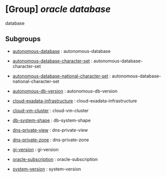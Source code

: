 # [Group] _oracle database_

database

## Subgroups

- [autonomous-database](/Commands/oracle/database/autonomous-database/readme.md)
: autonomous-database

- [autonomous-database-character-set](/Commands/oracle/database/autonomous-database-character-set/readme.md)
: autonomous-database-character-set

- [autonomous-database-national-character-set](/Commands/oracle/database/autonomous-database-national-character-set/readme.md)
: autonomous-database-national-character-set

- [autonomous-db-version](/Commands/oracle/database/autonomous-db-version/readme.md)
: autonomous-db-version

- [cloud-exadata-infrastructure](/Commands/oracle/database/cloud-exadata-infrastructure/readme.md)
: cloud-exadata-infrastructure

- [cloud-vm-cluster](/Commands/oracle/database/cloud-vm-cluster/readme.md)
: cloud-vm-cluster

- [db-system-shape](/Commands/oracle/database/db-system-shape/readme.md)
: db-system-shape

- [dns-private-view](/Commands/oracle/database/dns-private-view/readme.md)
: dns-private-view

- [dns-private-zone](/Commands/oracle/database/dns-private-zone/readme.md)
: dns-private-zone

- [gi-version](/Commands/oracle/database/gi-version/readme.md)
: gi-version

- [oracle-subscription](/Commands/oracle/database/oracle-subscription/readme.md)
: oracle-subscription

- [system-version](/Commands/oracle/database/system-version/readme.md)
: system-version
